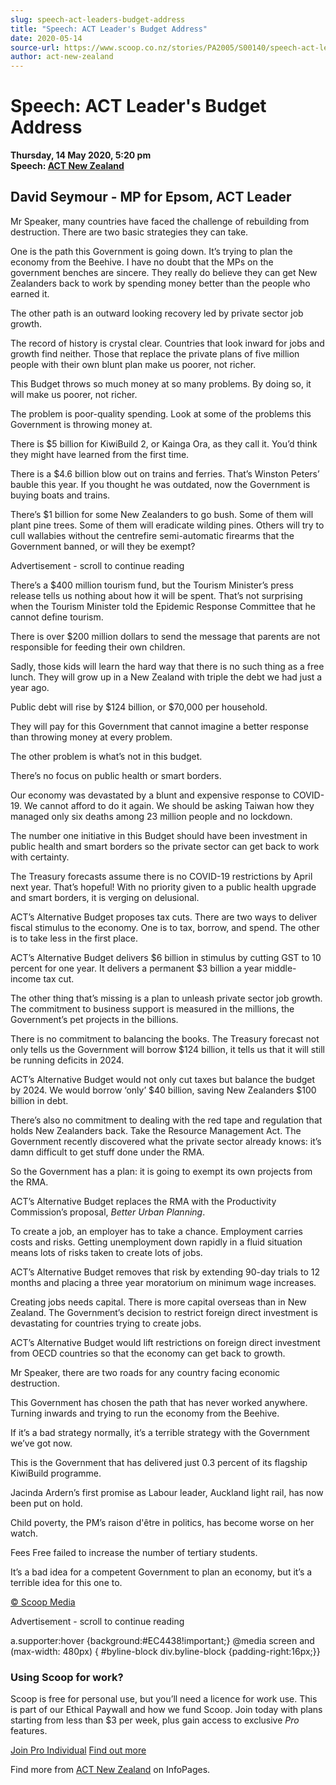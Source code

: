 ```yaml
---
slug: speech-act-leaders-budget-address
title: "Speech: ACT Leader's Budget Address"
date: 2020-05-14
source-url: https://www.scoop.co.nz/stories/PA2005/S00140/speech-act-leaders-budget-address.htm
author: act-new-zealand
---
```

Speech: ACT Leader's Budget Address
===================================

**Thursday, 14 May 2020, 5:20 pm**  
**Speech: [ACT New Zealand](https://info.scoop.co.nz/ACT_New_Zealand)**

David Seymour - MP for Epsom, ACT Leader
----------------------------------------

Mr Speaker, many countries have faced the challenge of rebuilding from destruction. There are two basic strategies they can take.

One is the path this Government is going down. It’s trying to plan the economy from the Beehive. I have no doubt that the MPs on the government benches are sincere. They really do believe they can get New Zealanders back to work by spending money better than the people who earned it.

The other path is an outward looking recovery led by private sector job growth.

The record of history is crystal clear. Countries that look inward for jobs and growth find neither. Those that replace the private plans of five million people with their own blunt plan make us poorer, not richer.

This Budget throws so much money at so many problems. By doing so, it will make us poorer, not richer.

The problem is poor-quality spending. Look at some of the problems this Government is throwing money at.

There is $5 billion for KiwiBuild 2, or Kainga Ora, as they call it. You’d think they might have learned from the first time.

There is a $4.6 billion blow out on trains and ferries. That’s Winston Peters’ bauble this year. If you thought he was outdated, now the Government is buying boats and trains.

There’s $1 billion for some New Zealanders to go bush. Some of them will plant pine trees. Some of them will eradicate wilding pines. Others will try to cull wallabies without the centrefire semi-automatic firearms that the Government banned, or will they be exempt?

Advertisement - scroll to continue reading





There’s a $400 million tourism fund, but the Tourism Minister’s press release tells us nothing about how it will be spent. That’s not surprising when the Tourism Minister told the Epidemic Response Committee that he cannot define tourism.

There is over $200 million dollars to send the message that parents are not responsible for feeding their own children.

Sadly, those kids will learn the hard way that there is no such thing as a free lunch. They will grow up in a New Zealand with triple the debt we had just a year ago.

Public debt will rise by $124 billion, or $70,000 per household.

They will pay for this Government that cannot imagine a better response than throwing money at every problem.

The other problem is what’s not in this budget.

There’s no focus on public health or smart borders.

Our economy was devastated by a blunt and expensive response to COVID-19. We cannot afford to do it again. We should be asking Taiwan how they managed only six deaths among 23 million people and no lockdown.

The number one initiative in this Budget should have been investment in public health and smart borders so the private sector can get back to work with certainty.

The Treasury forecasts assume there is no COVID-19 restrictions by April next year. That’s hopeful! With no priority given to a public health upgrade and smart borders, it is verging on delusional.

ACT’s Alternative Budget proposes tax cuts. There are two ways to deliver fiscal stimulus to the economy. One is to tax, borrow, and spend. The other is to take less in the first place.

ACT’s Alternative Budget delivers $6 billion in stimulus by cutting GST to 10 percent for one year. It delivers a permanent $3 billion a year middle-income tax cut.

The other thing that’s missing is a plan to unleash private sector job growth. The commitment to business support is measured in the millions, the Government’s pet projects in the billions.

There is no commitment to balancing the books. The Treasury forecast not only tells us the Government will borrow $124 billion, it tells us that it will still be running deficits in 2024.

ACT’s Alternative Budget would not only cut taxes but balance the budget by 2024. We would borrow ‘only’ $40 billion, saving New Zealanders $100 billion in debt.

There’s also no commitment to dealing with the red tape and regulation that holds New Zealanders back. Take the Resource Management Act. The Government recently discovered what the private sector already knows: it’s damn difficult to get stuff done under the RMA.

So the Government has a plan: it is going to exempt its own projects from the RMA.

ACT’s Alternative Budget replaces the RMA with the Productivity Commission’s proposal, _Better Urban Planning_.

To create a job, an employer has to take a chance. Employment carries costs and risks. Getting unemployment down rapidly in a fluid situation means lots of risks taken to create lots of jobs.

ACT’s Alternative Budget removes that risk by extending 90-day trials to 12 months and placing a three year moratorium on minimum wage increases.

Creating jobs needs capital. There is more capital overseas than in New Zealand. The Government’s decision to restrict foreign direct investment is devastating for countries trying to create jobs.

ACT’s Alternative Budget would lift restrictions on foreign direct investment from OECD countries so that the economy can get back to growth.

Mr Speaker, there are two roads for any country facing economic destruction.

This Government has chosen the path that has never worked anywhere. Turning inwards and trying to run the economy from the Beehive.

If it’s a bad strategy normally, it’s a terrible strategy with the Government we’ve got now.

This is the Government that has delivered just 0.3 percent of its flagship KiwiBuild programme.

Jacinda Ardern’s first promise as Labour leader, Auckland light rail, has now been put on hold.

Child poverty, the PM’s raison d'être in politics, has become worse on her watch.

Fees Free failed to increase the number of tertiary students.

It’s a bad idea for a competent Government to plan an economy, but it’s a terrible idea for this one to.

[© Scoop Media](http://www.scoop.co.nz/about/terms.html)  

Advertisement - scroll to continue reading



a.supporter:hover {background:#EC4438!important;} @media screen and (max-width: 480px) { #byline-block div.byline-block {padding-right:16px;}}

### Using Scoop for work?

Scoop is free for personal use, but you’ll need a licence for work use. This is part of our Ethical Paywall and how we fund Scoop. Join today with plans starting from less than $3 per week, plus gain access to exclusive _Pro_ features.  
  
[Join Pro Individual](https://pro.scoop.co.nz/Individual/?from=ProIn24) [Find out more](https://pro.scoop.co.nz/using-scoop-for-work/?from=ProIn24)

Find more from [ACT New Zealand](https://info.scoop.co.nz/ACT_New_Zealand) on InfoPages.